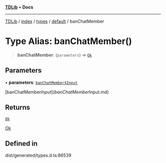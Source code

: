 [**TDLib**](../../../../../../README.md) • **Docs**

***

[TDLib](../../../../../../modules.md) / [index](../../../../../README.md) / [types](../../../README.md) / [default](../README.md) / banChatMember

# Type Alias: banChatMember()

> **banChatMember**: (`parameters`) => [`Ok`](Ok.md)

## Parameters

• **parameters**: [`banChatMember$Input`](banChatMember$Input.md)

[banChatMember$Input](banChatMember$Input.md)

## Returns

[`Ok`](Ok.md)

[Ok](Ok.md)

## Defined in

dist/generated/types.d.ts:86539
